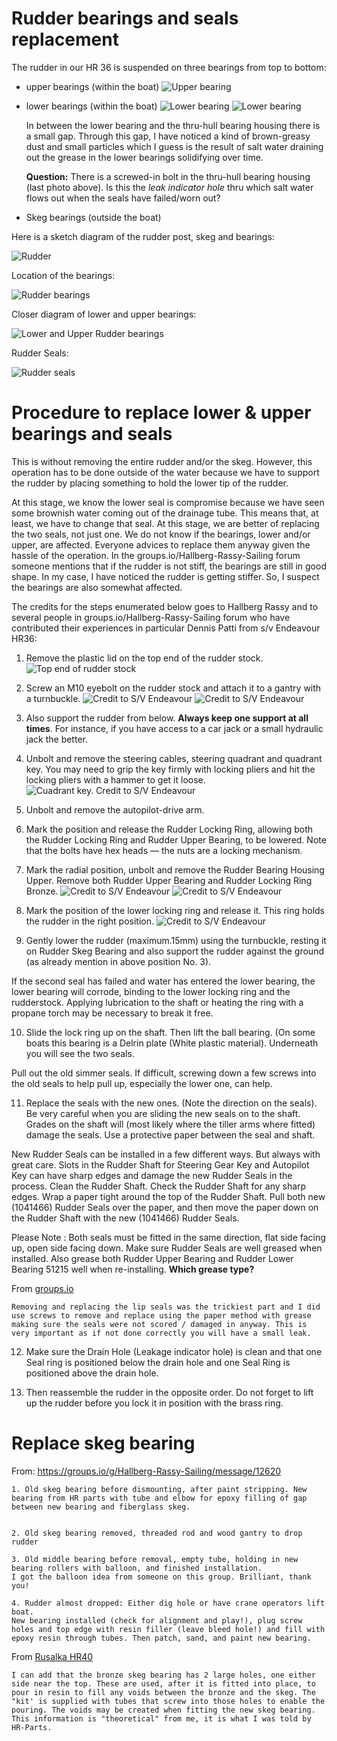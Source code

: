 # Rudder bearings and seals replacement

The rudder in our HR 36 is suspended on three bearings from top to bottom:
- upper bearings (within the boat)
![Upper bearing](../images/upper-bearing-la-fortuna.jpg)
- lower bearings (within the boat)
![Lower bearing](../images/lower-bearing-la-fortuna.jpg)
![Lower bearing](../images/lower-bearing-2-la-fortuna.jpg)

  In between the lower bearing and the thru-hull bearing housing there is a small gap. Through this gap, I have noticed a kind of brown-greasy dust and small particles which
  I guess is the result of salt water draining out the grease in the lower bearings
  solidifying over time.

  **Question:** There is a screwed-in bolt in the thru-hull bearing housing (last photo above).
  Is this the *leak indicator hole* thru which salt water flows out when the
  seals have failed/worn out?


- Skeg bearings (outside the boat)

Here is a sketch diagram of the rudder post, skeg and bearings:

![Rudder](../images/rudder-post-skeg.png)

Location of the bearings:

![Rudder bearings](../images/rudder-bearings.png)

Closer diagram of lower and upper bearings:

![Lower and Upper Rudder bearings](../images/lower-upper-bearings-assembly.png)

Rudder Seals:

![Rudder seals](../images/SimmerBearingRudder.jpeg)

# Procedure to replace lower & upper bearings and seals

This is without removing the entire rudder and/or the skeg. However, this operation has to be done outside of the water because we have to support the rudder by placing something to hold the lower tip of the rudder.

At this stage, we know the lower seal is compromise because we have seen some brownish water coming out of the drainage tube. This means that, at least, we have to change that seal. At this stage, we are better of replacing the two seals, not just one. We do not know if the bearings, lower and/or upper, are affected. Everyone advices to replace them anyway given the hassle of the operation.
In the groups.io/Hallberg-Rassy-Sailing forum someone mentions that if the rudder is not stiff, the bearings are still in good shape. In my case, I have noticed the rudder is getting stiffer. So, I suspect the bearings are also somewhat affected.


The credits for the steps enumerated below goes to Hallberg Rassy and to several people in groups.io/Hallberg-Rassy-Sailing forum who have contributed their experiences in particular Dennis Patti from s/v Endeavour HR36:

1. Remove the plastic lid on the top end of the rudder stock.
![Top end of rudder stock](../images/0.jpg)

2. Screw an M10 eyebolt on the rudder stock and attach it to a gantry with a turnbuckle.
![Credit to S/V Endeavour](../images/1.jpg)
![Credit to S/V Endeavour](../images/gantry.jpg)

3. Also support the rudder from below. **Always keep one support at all times**. For instance, if you have access to a car jack or a small hydraulic jack the better.

4. Unbolt and remove the steering cables, steering quadrant and quadrant key. You may need to grip the key firmly with locking pliers and hit the locking pliers with a hammer to get it loose.
![Cuadrant key. Credit to S/V Endeavour](../images/quadrant-key.jpg)

5. Unbolt and remove the autopilot-drive arm.

6. Mark the position and release the Rudder Locking Ring, allowing both the Rudder Locking Ring and Rudder Upper Bearing, to be lowered. Note that the bolts have hex heads — the nuts are a locking mechanism.

7. Mark the radial position, unbolt and remove the Rudder Bearing Housing Upper. Remove both Rudder Upper Bearing and Rudder Locking Ring Bronze.
![Credit to S/V Endeavour](../images/1-1.jpg)
![Credit to S/V Endeavour](../images/2-1.jpg)

8. Mark the position of the lower locking ring and release it. This ring holds
the rudder in the right position.
![Credit to S/V Endeavour](../images/2.jpg)

9. Gently lower the rudder (maximum.15mm) using the turnbuckle, resting it on Rudder Skeg Bearing and also support the rudder against the ground (as already mention in above position No. 3).

If the second seal has failed and water has entered the lower bearing, the lower bearing will corrode, binding to the lower locking ring and the rudderstock. Applying lubrication to the shaft or heating the ring with a propane torch may be necessary to break it free.

10. Slide the lock ring up on the shaft. Then lift the ball bearing. (On some boats this bearing is a Delrin plate (White plastic material). Underneath you will see the two seals.

Pull out the old simmer seals. If difficult, screwing down a few screws into the old seals to help pull up, especially the lower one, can help.

11. Replace the seals with the new ones. (Note the direction on the seals). Be very careful when you are sliding the new seals on to the shaft. Grades on the shaft will (most likely where the tiller arms where fitted) damage the seals. Use a protective paper between the seal and shaft.

 New Rudder Seals can be installed in a few different ways. But always with great care. Slots in the Rudder Shaft for Steering Gear Key and Autopilot Key can have sharp edges and damage the new Rudder Seals in the process. Clean the Rudder Shaft. Check the Rudder Shaft for any sharp edges. Wrap a paper tight around the top of the Rudder Shaft. Pull both new (1041466) Rudder Seals over the paper, and then move the paper down on the Rudder Shaft with the new (1041466) Rudder Seals.

Please Note : Both seals must be fitted in the same direction, flat side facing up, open side facing down. Make sure Rudder Seals are well greased when installed. Also grease both Rudder Upper Bearing and Rudder Lower Bearing 51215 well when re-installing. **Which grease type?**

From [groups.io](https://groups.io/g/Hallberg-Rassy-Sailing/message/18437)
```
Removing and replacing the lip seals was the trickiest part and I did use screws to remove and replace using the paper method with grease making sure the seals were not scored / damaged in anyway. This is very important as if not done correctly you will have a small leak.
```

12. Make sure the Drain Hole (Leakage indicator hole) is clean and that one Seal ring is positioned below the drain hole and one Seal Ring is positioned above the drain hole.

13. Then reassemble the rudder in the opposite order. Do not forget to lift up the rudder before you lock it in position with the brass ring.


# Replace skeg bearing

From: https://groups.io/g/Hallberg-Rassy-Sailing/message/12620
```
1. Old skeg bearing before dismounting, after paint stripping. New bearing from HR parts with tube and elbow for epoxy filling of gap between new bearing and fiberglass skeg.


2. Old skeg bearing removed, threaded rod and wood gantry to drop rudder

3. Old middle bearing before removal, empty tube, holding in new bearing rollers with balloon, and finished installation.
I got the balloon idea from someone on this group. Brilliant, thank you!

4. Rudder almost dropped: Either dig hole or have crane operators lift boat.
New bearing installed (check for alignment and play!), plug screw holes and top edge with resin filler (leave bleed hole!) and fill with epoxy resin through tubes. Then patch, sand, and paint new bearing.
```

From [Rusalka HR40](https://groups.io/g/Hallberg-Rassy-Sailing/message/12624)
```
I can add that the bronze skeg bearing has 2 large holes, one either side near the top. These are used, after it is fitted into place, to pour in resin to fill any voids between the bronze and the skeg. The "kit' is supplied with tubes that screw into those holes to enable the pouring. The voids may be created when fitting the new skeg bearing. This information is "theoretical" from me, it is what I was told by HR-Parts.
```
